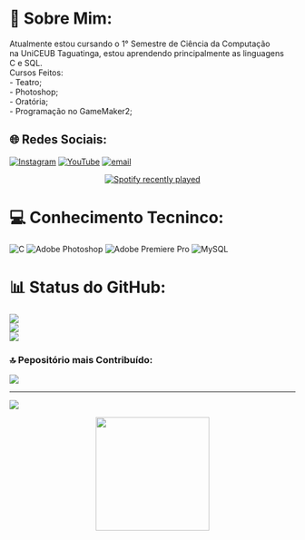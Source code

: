 # 💫 Sobre Mim:
Atualmente estou cursando o 1° Semestre de Ciência da Computação<br>na UniCEUB Taguatinga, estou aprendendo principalmente as linguagens<br>C e SQL.<br>Cursos Feitos:<br> - Teatro;<br> - Photoshop;<br> - Oratória;<br> - Programação no GameMaker2;


## 🌐 Redes Sociais:
[![Instagram](https://img.shields.io/badge/Instagram-%23E4405F.svg?logo=Instagram&logoColor=white)](https://instagram.com/@m00nts_) [![YouTube](https://img.shields.io/badge/YouTube-%23FF0000.svg?logo=YouTube&logoColor=white)](https://youtube.com/@@moooonts) [![email](https://img.shields.io/badge/Email-D14836?logo=gmail&logoColor=white)](mailto:murilo.monteiro@sempreceub.com)

<div align="center">
  <a href="https://open.spotify.com/user/zzv16k8hs518mfe8sg0xamlan">
    <img src="https://spotify-recently-played-readme.vercel.app/api?user=zzv16k8hs518mfe8sg0xamlan&count=5" alt="Spotify recently played"  />
  </a>
</div>

###

# 💻 Conhecimento Tecninco:
![C](https://img.shields.io/badge/c-%2300599C.svg?style=flat&logo=c&logoColor=white) ![Adobe Photoshop](https://img.shields.io/badge/adobe%20photoshop-%2331A8FF.svg?style=flat&logo=adobe%20photoshop&logoColor=white) ![Adobe Premiere Pro](https://img.shields.io/badge/Adobe%20Premiere%20Pro-9999FF.svg?style=flat&logo=Adobe%20Premiere%20Pro&logoColor=white) ![MySQL](https://img.shields.io/badge/mysql-4479A1.svg?style=flat&logo=mysql&logoColor=white)
# 📊 Status do GitHub:
![](https://github-readme-stats.vercel.app/api?username=Monts-30&theme=dark&hide_border=false&include_all_commits=false&count_private=false)<br/>
![](https://nirzak-streak-stats.vercel.app/?user=Monts-30&theme=dark&hide_border=false)<br/>
![](https://github-readme-stats.vercel.app/api/top-langs/?username=Monts-30&theme=dark&hide_border=false&include_all_commits=false&count_private=false&layout=compact)

### 🔝 Pepositório mais Contribuído:
![](https://github-contributor-stats.vercel.app/api?username=Monts-30&limit=5&theme=dark&combine_all_yearly_contributions=true)

---
[![](https://visitcount.itsvg.in/api?id=Monts-30&icon=1&color=11)](https://visitcount.itsvg.in)
<div align="center">
  <img height="200" src="https://i.pinimg.com/originals/bd/ec/4b/bdec4b1e34dc84a380e58f596766182d.gif"  />
</div>

###
